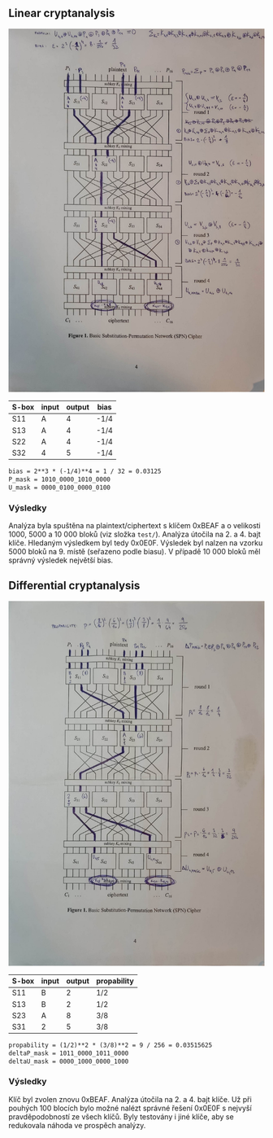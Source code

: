 ## Linear cryptanalysis

![diagram lineární aproximace](linear.jpg)

| S-box | input | output | bias |
| ----- | ----- | ------ | ---- |
| S11   | A     | 4      | -1/4 |
| S13   | A     | 4      | -1/4 |
| S22   | A     | 4      | -1/4 |
| S32   | 4     | 5      | -1/4 |

```
bias = 2**3 * (-1/4)**4 = 1 / 32 = 0.03125
P_mask = 1010_0000_1010_0000
U_mask = 0000_0100_0000_0100
```

### Výsledky

Analýza byla spuštěna na plaintext/ciphertext s klíčem 0xBEAF a o velikosti 1000, 5000 a 10 000 bloků (viz složka `test/`). Analýza útočila na 2. a 4. bajt klíče. Hledaným výsledkem byl tedy 0x0E0F. Výsledek byl nalzen na vzorku 5000 bloků na 9. místě (seřazeno podle biasu). V případě 10 000 bloků měl správný výsledek největší bias.

## Differential cryptanalysis

![diagram diferenciálních charakteristik](differential.jpg)

| S-box | input | output | propability |
| ----- | ----- | ------ | ----------- |
| S11   | B     | 2      | 1/2         |
| S13   | B     | 2      | 1/2         |
| S23   | A     | 8      | 3/8         |
| S31   | 2     | 5      | 3/8         |

```
propability = (1/2)**2 * (3/8)**2 = 9 / 256 = 0.03515625
deltaP_mask = 1011_0000_1011_0000
deltaU_mask = 0000_1000_0000_1000
```

### Výsledky

Klíč byl zvolen znovu 0xBEAF. Analýza útočila na 2. a 4. bajt klíče. Už při pouhých 100 blocích bylo možné nalézt správné řešení 0x0E0F s nejvyší pravděpodobností ze všech klíčů. Byly testovány i jiné klíče, aby se redukovala náhoda ve prospěch analýzy.
